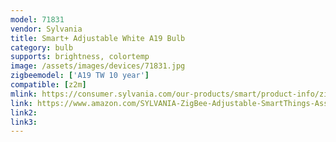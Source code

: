 ```yaml
---
model: 71831
vendor: Sylvania
title: Smart+ Adjustable White A19 Bulb
category: bulb
supports: brightness, colortemp
image: /assets/images/devices/71831.jpg
zigbeemodel: ['A19 TW 10 year']
compatible: [z2m]
mlink: https://consumer.sylvania.com/our-products/smart/product-info/zigbee/smart-zigbee-adjustable-white-a19-led-light-bulb/index.jsp
link: https://www.amazon.com/SYLVANIA-ZigBee-Adjustable-SmartThings-Assistant/dp/B0787HH3K6
link2: 
link3: 
---
```




